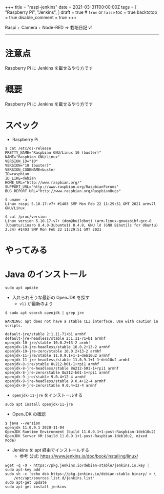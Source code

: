 +++
title = "raspi-jenkins"
date = 2021-03-31T00:00:00Z
tags = [
    "Raspberry Pi",
    "Jenkins",
]
draft = true # `true` or `false`
toc = true
backtotop = true
disable_comment = true
+++

Raspi + Camera + Node-RED => 栽培日記 v1

<!--more-->
---

# 注意点

Raspberry Pi に Jenkins を載せるやり方です

# 概要

Raspberry Pi に Jenkins を載せるやり方です

# スペック

+ Raspberry Pi

```
$ cat /etc/os-release
PRETTY_NAME="Raspbian GNU/Linux 10 (buster)"
NAME="Raspbian GNU/Linux"
VERSION_ID="10"
VERSION="10 (buster)"
VERSION_CODENAME=buster
ID=raspbian
ID_LIKE=debian
HOME_URL="http://www.raspbian.org/"
SUPPORT_URL="http://www.raspbian.org/RaspbianForums"
BUG_REPORT_URL="http://www.raspbian.org/RaspbianBugs"
```
```
$ uname -a
Linux raspi 5.10.17-v7+ #1403 SMP Mon Feb 22 11:29:51 GMT 2021 armv7l GNU/Linux
```
```
$ cat /proc/version
Linux version 5.10.17-v7+ (dom@buildbot) (arm-linux-gnueabihf-gcc-8 (Ubuntu/Linaro 8.4.0-3ubuntu1) 8.4.0, GNU ld (GNU Binutils for Ubuntu) 2.34) #1403 SMP Mon Feb 22 11:29:51 GMT 2021
```

# やってみる

# Java のインストール

```
sudo apt update
```

+ 入れられそうな最新の OpenJDK を探す
  + `v11` が最新のよう

```
$ sudo apt search openjdk | grep jre

WARNING: apt does not have a stable CLI interface. Use with caution in scripts.

default-jre/stable 2:1.11-71+b1 armhf
default-jre-headless/stable 2:1.11-71+b1 armhf
openjdk-10-jre/stable 10.0.2+13-2 armhf
openjdk-10-jre-headless/stable 10.0.2+13-2 armhf
openjdk-10-jre-zero/stable 10.0.2+13-2 armhf
openjdk-11-jre/stable 11.0.9.1+1-1~deb10u2 armhf
openjdk-11-jre-headless/stable 11.0.9.1+1-1~deb10u2 armhf
openjdk-8-jre/stable 8u212-b01-1+rpi1 armhf
openjdk-8-jre-headless/stable 8u212-b01-1+rpi1 armhf
openjdk-8-jre-zero/stable 8u212-b01-1+rpi1 armhf
openjdk-9-jre/stable 9.0.4+12-4 armhf
openjdk-9-jre-headless/stable 9.0.4+12-4 armhf
openjdk-9-jre-zero/stable 9.0.4+12-4 armhf
```

+ `openjdk-11-jre` をインストールする

```
sudo apt install openjdk-11-jre
```

+ OpenJDK の確認

```
$ java --version
openjdk 11.0.9.1 2020-11-04
OpenJDK Runtime Environment (build 11.0.9.1+1-post-Raspbian-1deb10u2)
OpenJDK Server VM (build 11.0.9.1+1-post-Raspbian-1deb10u2, mixed mode)
```

+ Jenkins を apt 経由でインストールする
  + 参考 公式: https://www.jenkins.io/doc/book/installing/linux/

```
wget -q -O - https://pkg.jenkins.io/debian-stable/jenkins.io.key | sudo apt-key add -
sudo sh -c 'echo deb https://pkg.jenkins.io/debian-stable binary/ > \
    /etc/apt/sources.list.d/jenkins.list'
sudo apt-get update
sudo apt-get install jenkins

```
